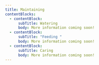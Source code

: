 ```yaml
---
title: Maintaining
contentBlocks:
  - contentBlock:
      subTitle: Watering
      body: More information coming soon!
  - contentBlock:
      subTitle: "Feeding "
      body: More information coming soon!
  - contentBlock:
      subTitle: Caring
      body: More information coming soon!
---
```

